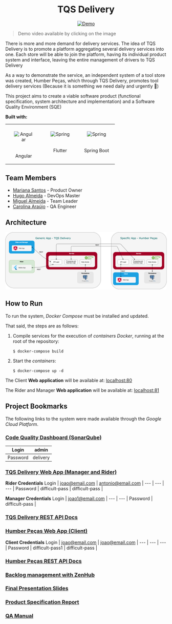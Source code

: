 <h1 align="center">
TQS Delivery
</h1>

<p align="center">

<a href="https://www.youtube.com/watch?v=">
    <img src="./report/demo.gif" alt="Demo">
  </a>

> Demo video available by clicking on the image
</p>

There is more and more demand for delivery services. The idea of TQS Delivery is to promote a platform aggregating several delivery services into one. Each store will be able to join the platform, having its individual product system and interface, leaving the entire management of drivers to TQS Delivery

As a way to demonstrate the service, an independent system of a tool store was created, Humber Peças, which through TQS Delivery, promotes tool delivery services (Because it is something we need daily and urgently 🤪)

This project aims to create a viable software product (functional specification, system architecture and implementation) and a Software Quality Environment (SQE)

**Built with:**

<table>
  <tr>
    <td valign="top" style="width:100px">
      <div align="center">
      <img style="margin: 20px" src="https://profilinator.rishav.dev/skills-assets/angularjs-original.svg" alt="Angular" height="50" /> 
      <p>Angular</p>
      </div>
    </td>
    <td valign="top" style="width:100px">
      <div align="center">
      <img style="margin: 20px" src="https://profilinator.rishav.dev/skills-assets/flutterio-icon.svg" alt="Spring" height="50" /> 
      <p>Flutter</p>
      </div>
    </td>
    <td valign="top" style="width:100px">
      <div align="center">
      <img style="margin: 20px" src="https://profilinator.rishav.dev/skills-assets/springio-icon.svg" alt="Spring" height="50" /> 
      <p>Spring Boot</p>
      </div>
    </td>
  </tr>
</table> 

## Team Members
* [Mariana Santos](https://github.com/marianasps) - Product Owner
* [Hugo Almeida](https://github.com/hugofpaiva) - DevOps Master
* [Miguel Almeida](https://github.com/Miguel17297) - Team Leader
* [Carolina Araújo](https://github.com/carolinaaraujo00) - QA Engineer

## Architecture

<p align="center">
  <img  src="./reporting/arch_final.png">
</p>

## How to Run

To run the system, _Docker Compose_ must be installed and updated.

That said, the steps are as follows:

1. Compile services for the execution of _containers Docker_, running at the root of the repository:
   
    ```
    $ docker-compose build
    ```
    
2. Start the _containers_:
    
    ```
    $ docker-compose up -d
    ```
    
The Client **Web application** will be available at: [localhost:80](http://localhost:80)

The Rider and Manager **Web application** will be available at: [localhost:81](http://localhost:81)

## Project Bookmarks

The following links to the system were made available through the _Google Cloud Platform_.

### [**Code Quality Dashboard (SonarQube)**](http://34.89.70.141:9000/) 

Login | admin |
--- | --- |
Password | delivery |

### [**TQS Delivery Web App (Manager and Rider)**](http://35.246.29.122:81) 

**Rider Credentials**
Login | joao@email.com | antonio@email.com |
--- | --- | --- |
Password | difficult-pass | difficult-pass |

**Manager Credentials**
Login | joao1@email.com |
--- | --- |
Password | difficult-pass |

### [**TQS Delivery REST API Docs**](http://35.246.29.122:8081/swagger-ui/index.html) 

### [**Humber Peças Web App (Client)**](http://35.246.29.122:80) 

**Client Credentials**
Login | joao@email.com | joao@email.com |
--- | --- | --- |
Password | difficult-pass1 | difficult-pass |

### [**Humber Peças REST API Docs**](http://35.246.29.122:8080/swagger-ui/index.html) 

### [**Backlog management with ZenHub**](https://app.zenhub.com/workspaces/tqs-delivery-60ba8a5d5a66c400143cb9dd/board)

### [**Final Presentation Slides**](./presenting/presentation.pdf)

### [**Product Specification Report**]()

### [**QA Manual**]()
